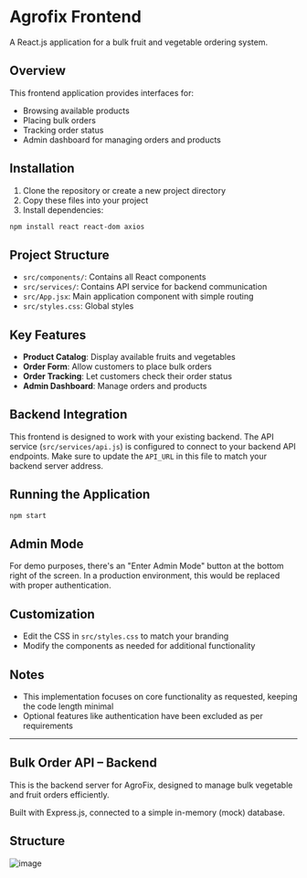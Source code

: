 # Agrofix Frontend

A React.js application for a bulk fruit and vegetable ordering system.

## Overview

This frontend application provides interfaces for:
- Browsing available products
- Placing bulk orders
- Tracking order status
- Admin dashboard for managing orders and products

## Installation

1. Clone the repository or create a new project directory
2. Copy these files into your project
3. Install dependencies:

```bash
npm install react react-dom axios
```

## Project Structure

- `src/components/`: Contains all React components
- `src/services/`: Contains API service for backend communication
- `src/App.jsx`: Main application component with simple routing
- `src/styles.css`: Global styles

## Key Features

- **Product Catalog**: Display available fruits and vegetables
- **Order Form**: Allow customers to place bulk orders
- **Order Tracking**: Let customers check their order status
- **Admin Dashboard**: Manage orders and products

## Backend Integration

This frontend is designed to work with your existing backend. The API service (`src/services/api.js`) is configured to connect to your backend API endpoints. Make sure to update the `API_URL` in this file to match your backend server address.

## Running the Application

```bash
npm start
```

## Admin Mode

For demo purposes, there's an "Enter Admin Mode" button at the bottom right of the screen. In a production environment, this would be replaced with proper authentication.

## Customization

- Edit the CSS in `src/styles.css` to match your branding
- Modify the components as needed for additional functionality

## Notes

- This implementation focuses on core functionality as requested, keeping the code length minimal
- Optional features like authentication have been excluded as per requirements

------------------------------------------------------------------------------------------------------------------------------------------------------------------------------

## Bulk Order API – Backend
This is the backend server for AgroFix, designed to manage bulk vegetable and fruit orders efficiently.

Built with Express.js, connected to a simple in-memory (mock) database.
## Structure
![image](https://github.com/user-attachments/assets/c8c235ff-02ee-4fa8-8f3d-473961f34e57)

